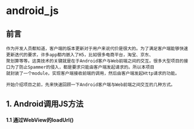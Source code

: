 # android_js
## 前言
    作为开发人员都知道，客户端的版本更新对于用户来说代价是很大的。为了满足客户端能够快速更新迭代的要求，许多app都内嵌入了H5，比如很多电商平台，淘宝、京东、
    聚划算等等。这类技术的关键就是在于Android客户与Web前端之间的交互。很多大型项目的接口为了防止Spammer的侵入，都是要求只能由客户端发起请求的。所以本项目
    就封装了一个module，实现客户端接收前端的调用，然后由客户端发起Http请求的功能。
>
    开始介绍项目之前，先来快速回顾一下Android客户端与Web前端之间交互的几种方式。
## 1. Android调用JS方法
#### 1.1 通过WebView的loadUrl()
